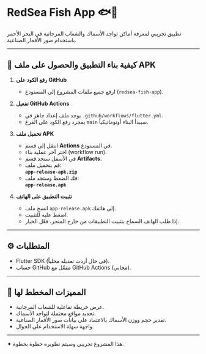 ﻿# RedSea Fish App 🐟🌊

تطبيق تجريبي لمعرفة أماكن تواجد الأسماك والشعاب المرجانية في البحر الأحمر باستخدام صور الأقمار الصناعية.

---

## 📱 كيفية بناء التطبيق والحصول على ملف APK

1. **رفع الكود على GitHub**
   - ارفع جميع ملفات المشروع إلى المستودع (`redsea-fish-app`).

2. **تفعيل GitHub Actions**
   - يوجد ملف إعداد جاهز في `.github/workflows/flutter.yml`.
   - بمجرد رفع الكود على الفرع `main` سيبدأ البناء أوتوماتيكياً.

3. **تحميل ملف APK**
   - انتقل إلى قسم **Actions** في المستودع.
   - اختر آخر عملية بناء (workflow run).
   - في الأسفل ستجد قسم **Artifacts**.
   - قم بتحميل ملف:  
     **`app-release-apk.zip`**  
   - فك الضغط وستجد ملف:  
     **`app-release.apk`**

4. **تثبيت التطبيق على الهاتف**
   - انسخ ملف `app-release.apk` إلى هاتفك.
   - اضغط عليه للتثبيت.
   - إذا طلب الهاتف السماح بتثبيت التطبيقات من خارج المتجر، فعّل الخيار.

---

## ⚙️ المتطلبات
- Flutter SDK (في حال أردت تعديله محلياً).
- حساب GitHub مفعّل مع GitHub Actions (مجاني).

---

## 🐠 المميزات المخطط لها
- عرض خريطة تفاعلية للشعاب المرجانية.
- تحديد مواقع محتملة لتواجد الأسماك.
- تقدير حجم ووزن الأسماك بالاعتماد على بيانات صور الأقمار الصناعية.
- واجهة سهلة الاستخدام على الجوال.

---

✦ هذا المشروع تجريبي وسيتم تطويره خطوة بخطوة.
